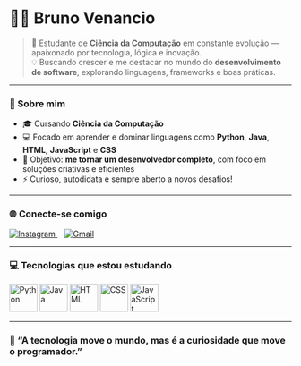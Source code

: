 # 👨‍💻 Bruno Venancio

> 🚀 Estudante de **Ciência da Computação** em constante evolução — apaixonado por tecnologia, lógica e inovação.  
> 💡 Buscando crescer e me destacar no mundo do **desenvolvimento de software**, explorando linguagens, frameworks e boas práticas.  

---

### 🌱 Sobre mim
- 🎓 Cursando **Ciência da Computação**
- 💻 Focado em aprender e dominar linguagens como **Python**, **Java**, **HTML**, **JavaScript** e **CSS**
- 🎯 Objetivo: **me tornar um desenvolvedor completo**, com foco em soluções criativas e eficientes
- ⚡ Curioso, autodidata e sempre aberto a novos desafios!

---

### 🌐 Conecte-se comigo  

<a href="https://www.instagram.com/bruno.venancio._/" target="_blank">
  <img src="https://img.icons8.com/fluency/48/instagram-new.png" alt="Instagram"/>
</a>
</a>
&nbsp;&nbsp;
<a href="mailto:brunovenancio2007@gmail.com" target="_blank">
  <img src="https://img.icons8.com/fluency/48/gmail-new.png" alt="Gmail"/>
</a>

---

### 💻 Tecnologias que estou estudando

<p align="left">
  <img src="https://cdn.jsdelivr.net/gh/devicons/devicon/icons/python/python-original.svg" alt="Python" width="50" height="50"/>
  <img src="https://cdn.jsdelivr.net/gh/devicons/devicon/icons/java/java-original.svg" alt="Java" width="50" height="50"/>
  <img src="https://cdn.jsdelivr.net/gh/devicons/devicon/icons/html5/html5-original.svg" alt="HTML" width="50" height="50"/>
  <img src="https://cdn.jsdelivr.net/gh/devicons/devicon/icons/css3/css3-original.svg" alt="CSS" width="50" height="50"/>
  <img src="https://cdn.jsdelivr.net/gh/devicons/devicon/icons/javascript/javascript-original.svg" alt="JavaScript" width="50" height="50"/>
</p>

---

### 💭 “A tecnologia move o mundo, mas é a curiosidade que move o programador.”  



<!--
**brunovenanc10/brunovenanc10** is a ✨ _special_ ✨ repository because its `README.md` (this file) appears on your GitHub profile.

Here are some ideas to get you started:

- 🔭 I’m currently working on ...
- 🌱 I’m currently learning ...
- 👯 I’m looking to collaborate on ...
- 🤔 I’m looking for help with ...
- 💬 Ask me about ...
- 📫 How to reach me: ...
- 😄 Pronouns: ...
- ⚡ Fun fact: ...
-->
